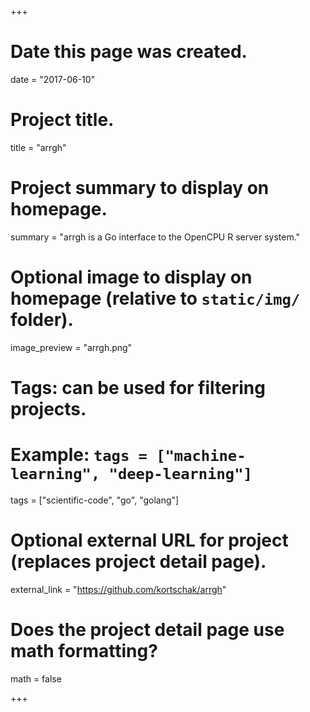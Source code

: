 +++
# Date this page was created.
date = "2017-06-10"

# Project title.
title = "arrgh"

# Project summary to display on homepage.
summary = "arrgh is a Go interface to the OpenCPU R server system."

# Optional image to display on homepage (relative to `static/img/` folder).
image_preview = "arrgh.png"

# Tags: can be used for filtering projects.
# Example: `tags = ["machine-learning", "deep-learning"]`
tags = ["scientific-code", "go", "golang"]

# Optional external URL for project (replaces project detail page).
external_link = "https://github.com/kortschak/arrgh"

# Does the project detail page use math formatting?
math = false

+++

